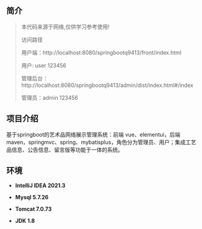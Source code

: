 ## 简介

> 本代码来源于网络,仅供学习参考使用!
>
>访问路径
> 
> 用户端：http://localhost:8080/springbootq9413/front/index.html
>
> 用户: user 123456
> 
> 管理后台：http://localhost:8080/springbootq9413/admin/dist/index.html#/index
> 
> 管理员：admin 123456


## 项目介绍
基于springboot的艺术品网络展示管理系统：前端 vue、elementui，后端 maven，springmvc、spring、mybatisplus，角色分为管理员、用户；集成工艺品信息、公告信息、留言版等功能于一体的系统。

## 环境

- <b>IntelliJ IDEA 2021.3</b>

- <b>Mysql 5.7.26</b>

- <b>Tomcat 7.0.73</b>

- <b>JDK 1.8</b>

